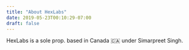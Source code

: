 ```yaml
---
title: "About HexLabs"
date: 2019-05-23T00:10:29-07:00
draft: false
---
```


HexLabs is a sole prop. based in Canada 🇨🇦 under Simarpreet Singh.